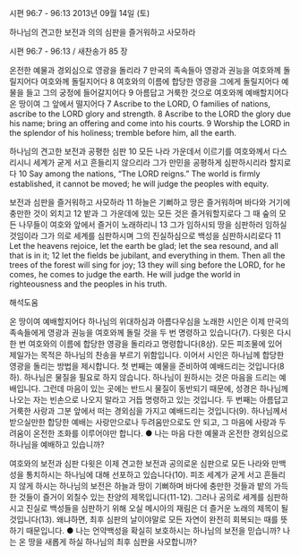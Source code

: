 시편 96:7 - 96:13 
2013년 09월 14일 (토)

하나님의 견고한 보전과 의의 심판을 즐거워하고 사모하라



시편 96:7 - 96:13 / 새찬송가 85 장


온전한 예물과 경외심으로 영광을 돌리라
7 만국의 족속들아 영광과 권능을 여호와께 돌릴지어다 여호와께 돌릴지어다 8 여호와의 이름에 합당한 영광을 그에게 돌릴지어다 예물을 들고 그의 궁정에 들어갈지어다 9 아름답고 거룩한 것으로 여호와께 예배할지어다 온 땅이여 그 앞에서 떨지어다
7 Ascribe to the LORD, O families of nations, ascribe to the LORD glory and strength. 8 Ascribe to the LORD the glory due his name; bring an offering and come into his courts. 9 Worship the LORD in the splendor of his holiness; tremble before him, all the earth.

하나님의 견고한 보전과 공평한 심판
10 모든 나라 가운데서 이르기를 여호와께서 다스리시니 세계가 굳게 서고 흔들리지 않으리라 그가 만민을 공평하게 심판하시리라 할지로다
10 Say among the nations, “The LORD reigns.” The world is firmly established, it cannot be moved; he will judge the peoples with equity.

보전과 심판을 즐거워하고 사모하라
11 하늘은 기뻐하고 땅은 즐거워하며 바다와 거기에 충만한 것이 외치고 12 밭과 그 가운데에 있는 모든 것은 즐거워할지로다 그 때 숲의 모든 나무들이 여호와 앞에서 즐거이 노래하리니 13 그가 임하시되 땅을 심판하러 임하실 것임이라 그가 의로 세계를 심판하시며 그의 진실하심으로 백성을 심판하시리로다
11 Let the heavens rejoice, let the earth be glad; let the sea resound, and all that is in it; 12 let the fields be jubilant, and everything in them. Then all the trees of the forest will sing for joy; 13 they will sing before the LORD, for he comes, he comes to judge the earth. He will judge the world in righteousness and the peoples in his truth.

해석도움





온 땅이여 예배할지어다 
하나님의 위대하심과 아름다우심을 노래한 시인은 이제 만국의 족속들에게 영광과 권능을 여호와께 돌릴 것을 두 번 명령하고 있습니다(7). 다윗은 다시 한 번 여호와의 이름에 합당한 영광을 돌리라고 명령합니다(8상). 모든 피조물에 있어 제일가는 목적은 하나님의 찬송을 부르기 위함입니다. 이어서 시인은 하나님께 합당한 영광을 돌리는 방법을 제시합니다. 첫 번째는 예물을 준비하여 예배드리는 것입니다(8하). 하나님은 물질을 필요로 하지 않습니다. 하나님이 원하시는 것은 마음을 드리는 예배입니다. 그런데 마음이 있는 곳에는 반드시 물질이 동반되기 때문에, 성경은 하나님께 나오는 자는 빈손으로 나오지 말라고 거듭 명령하고 있는 것입니다. 두 번째는 아름답고 거룩한 사랑과 그분 앞에서 떠는 경외심을 가지고 예배드리는 것입니다(9). 하나님께서 받으실만한 합당한 예배는 사랑만으로나 두려움만으로도 안 되고, 그 마음에 사랑과 두려움이 온전한 조화를 이루어야만 합니다.
● 나는 마음 다한 예물과 온전한 경외심으로 하나님을 예배하고 있습니까?

여호와의 보전과 심판 
다윗은 이제 견고한 보전과 공의로운 심판으로 모든 나라와 만백성을 통치하시는 하나님에 대해 선포하고 있습니다(10). 피조 세계가 굳게 서고 흔들리지 않게 하시는 하나님의 보전은 하늘과 땅이 기뻐하며 바다에 충만한 것들과 밭의 가득한 것들이 즐거이 외칠수 있는 찬양의 제목입니다(11-12). 그러나 공의로 세계를 심판하시고 진실로 백성들을 심판하기 위해 오실 메시아의 재림은 더 즐거운 노래의 제목이 될 것입니다(13). 왜냐하면, 최후 심판의 날이야말로 모든 자연이 완전히 회복되는 때를 뜻하기 때문입니다.
● 나는 언약백성을 확실히 보호하시는 하나님의 보전을 믿습니까? 나는 온 땅을 새롭게 하실 하나님의 최후 심판을 사모합니까?